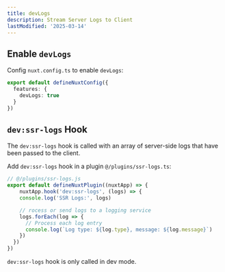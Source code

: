 ```yaml
---
title: devLogs
description: Stream Server Logs to Client
lastModified: '2025-03-14'
---
```


## Enable `devLogs`

Config `nuxt.config.ts` to enable `devLogs`:

```ts
export default defineNuxtConfig({
  features: {
    devLogs: true
  }
})
```

## `dev:ssr-logs` Hook

The `dev:ssr-logs` hook is called with an array of server-side logs that have been passed to the client.

Add `dev:ssr-logs` hook in a plugin `@/plugins/ssr-logs.ts`:

```ts
// @/plugins/ssr-logs.js
export default defineNuxtPlugin((nuxtApp) => {
    nuxtApp.hook('dev:ssr-logs', (logs) => {
    console.log('SSR Logs:', logs)

    // rocess or send logs to a logging service
    logs.forEach(log => {
      // Process each log entry
      console.log(`Log type: ${log.type}, message: ${log.message}`)
    })
  })
})
```

 `dev:ssr-logs` hook is only called in dev mode.
